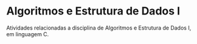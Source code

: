 # Algoritmos e Estrutura de Dados I
Atividades relacionadas a disciplina de Algoritmos e Estrutura de Dados I, em linguagem C.
